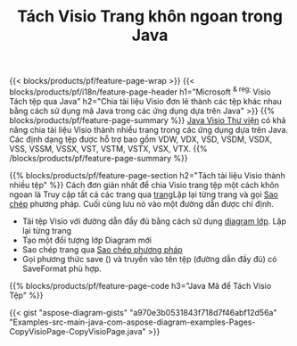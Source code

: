 ﻿---
title: Tách Visio Trang khôn ngoan trong Java
url: /vi/java/splitter/
description: Java mã nguồn giải thích cách chia tệp Microsoft Visio thành nhiều tệp trong ứng dụng Java
---
{{< blocks/products/pf/feature-page-wrap >}}
{{< blocks/products/pf/i18n/feature-page-header h1="Microsoft <sup> & reg; </sup> Visio Tách tệp qua Java" h2="Chia tài liệu Visio đơn lẻ thành các tệp khác nhau bằng cách sử dụng mã Java trong các ứng dụng dựa trên Java" >}}
{{% blocks/products/pf/feature-page-summary %}}
[Java Visio Thư viện](/diagram/java/) có khả năng chia tài liệu Visio thành nhiều trang trong các ứng dụng dựa trên Java. Các định dạng tệp được hỗ trợ bao gồm VDW, VDX, VSD, VSDM, VSDX, VSS, VSSM, VSSX, VST, VSTM, VSTX, VSX, VTX.
{{% /blocks/products/pf/feature-page-summary %}}

{{% blocks/products/pf/feature-page-section h2="Tách tài liệu Visio thành nhiều tệp" %}}
Cách đơn giản nhất để chia Visio trang tệp một cách khôn ngoan là Truy cập tất cả các trang qua [trang](https://apireference.aspose.com/diagram/java/com.aspose.diagram/diagram#Pages)Lặp lại từng trang và gọi [Sao chép](https://apireference.aspose.com/diagram/java/com.aspose.diagram/page#copy(com.aspose.diagram.Page)) phương pháp. Cuối cùng lưu nó vào một đường dẫn được chỉ định. 

+ Tải tệp Visio với đường dẫn đầy đủ bằng cách sử dụng [diagram lớp](https://apireference.aspose.com/diagram/java/com.aspose.diagram/diagram).
Lặp lại từng trang
+ Tạo một đối tượng lớp Diagram mới
+ Sao chép trang qua [Sao chép phương pháp](https://apireference.aspose.com/diagram/java/com.aspose.diagram/page#copy(com.aspose.diagram.Page))
+ Gọi phương thức save () và truyền vào tên tệp (đường dẫn đầy đủ) có SaveFormat phù hợp.

{{% blocks/products/pf/feature-page-code h3="Java Mã để Tách Visio Tệp" %}}

{{< gist "aspose-diagram-gists" "a970e3b0531843f718d7f46abf12d56a" "Examples-src-main-java-com-aspose-diagram-examples-Pages-CopyVisioPage-CopyVisioPage.java" >}}

